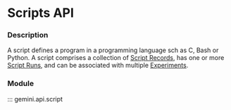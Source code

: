 # Scripts API

### Description

A script defines a program in a programming language sch as C, Bash or Python. A script comprises a collection of [Script Records](script_records.md), has one or more [Script Runs](script_runs.md), and can be associated with multiple [Experiments](experiments.md).

### Module

::: gemini.api.script